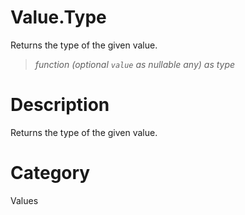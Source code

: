 ﻿# Value.Type
Returns the type of the given value.
> _function (optional <code>value</code> as nullable any) as type_
# Description 
Returns the type of the given value.
# Category 
Values
